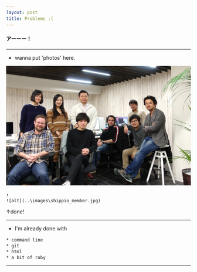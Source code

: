 ```yaml
---
layout: post
title: Problems :(
---
```


#### アーーー！

***



* wanna put 'photos' here.

![alt](..\images\shippio_member.jpg)

```
↑
![alt](..\images\shippio_member.jpg)
```

↑done!


***


* I'm already done with

```
* command line
* git
* html
* a bit of ruby
```




***
